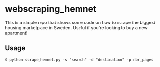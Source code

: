 # webscraping_hemnet
This is a simple repo that shows some code on how to scrape the biggest housing marketplace in Sweden. Useful if you're looking to buy a new apartment!

## Usage
```
$ python scrape_hemnet.py -s "search" -d "destination" -p nbr_pages
```